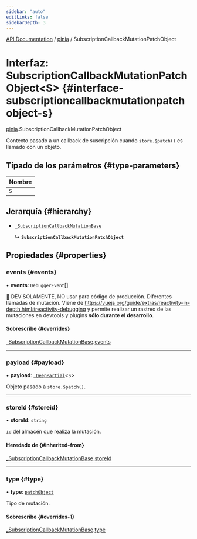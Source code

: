 ```yaml
---
sidebar: "auto"
editLinks: false
sidebarDepth: 3
---
```


[API Documentation](../index.md) / [pinia](../modules/pinia.md) / SubscriptionCallbackMutationPatchObject

# Interfaz: SubscriptionCallbackMutationPatchObject<S\> {#interface-subscriptioncallbackmutationpatchobject-s}

[pinia](../modules/pinia.md).SubscriptionCallbackMutationPatchObject

Contexto pasado a un callback de suscripción cuando `store.$patch()` es llamado
con un objeto.

## Tipado de los parámetros {#type-parameters}

| Nombre |
| :------ |
| `S` |

## Jerarquía {#hierarchy}

- [`_SubscriptionCallbackMutationBase`](pinia._SubscriptionCallbackMutationBase.md)

  ↳ **`SubscriptionCallbackMutationPatchObject`**

## Propiedades {#properties}

### events {#events}

• **events**: `DebuggerEvent`[]

🔴 DEV SOLAMENTE, NO usar para código de producción. Diferentes llamadas de mutación. Viene de
https://vuejs.org/guide/extras/reactivity-in-depth.html#reactivity-debugging y permite realizar un rastreo de las mutaciones 
en devtools y plugins **sólo durante el desarrollo**.


#### Sobrescribe {#overrides}

[_SubscriptionCallbackMutationBase](pinia._SubscriptionCallbackMutationBase.md).[events](pinia._SubscriptionCallbackMutationBase.md#events)

___

### payload {#payload}

• **payload**: [`_DeepPartial`](../modules/pinia.md#_deeppartial)<`S`\>

Objeto pasado a `store.$patch()`.

___

### storeId {#storeid}

• **storeId**: `string`

`id` del almacén que realiza la mutación.

#### Heredado de {#inherited-from}

[_SubscriptionCallbackMutationBase](pinia._SubscriptionCallbackMutationBase.md).[storeId](pinia._SubscriptionCallbackMutationBase.md#storeid)

___

### type {#type}

• **type**: [`patchObject`](../enums/pinia.MutationType.md#patchobject)

Tipo de mutación.

#### Sobrescribe {#overrides-1}

[_SubscriptionCallbackMutationBase](pinia._SubscriptionCallbackMutationBase.md).[type](pinia._SubscriptionCallbackMutationBase.md#type)
